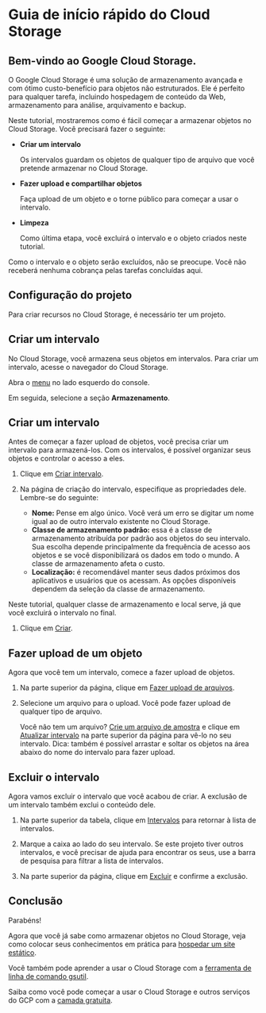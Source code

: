 # Guia de início rápido do Cloud Storage

## Bem-vindo ao Google Cloud Storage.

<walkthrough-tutorial-url url="https://cloud.google.com/storage/docs/quickstart-console"></walkthrough-tutorial-url>

O Google Cloud Storage é uma solução de armazenamento avançada e com ótimo custo-benefício para objetos não estruturados. Ele é perfeito para qualquer tarefa, incluindo hospedagem de conteúdo da Web, armazenamento para análise, arquivamento e backup.

Neste tutorial, mostraremos como é fácil começar a armazenar objetos no Cloud Storage. Você precisará fazer o seguinte:

  *  **Criar um intervalo**

     Os intervalos guardam os objetos de qualquer tipo de arquivo que você pretende armazenar no Cloud Storage.

  *  **Fazer upload e compartilhar objetos**

     Faça upload de um objeto e o torne público para começar a usar o intervalo.

  *  **Limpeza**

     Como última etapa, você excluirá o intervalo e o objeto criados neste tutorial.

Como o intervalo e o objeto serão excluídos, não se preocupe. Você não receberá nenhuma cobrança pelas tarefas concluídas aqui.

## Configuração do projeto

Para criar recursos no Cloud Storage, é necessário ter um projeto.

<walkthrough-project-billing-setup></walkthrough-project-billing-setup>

## Criar um intervalo

No Cloud Storage, você armazena seus objetos em intervalos. Para criar um intervalo, acesse o navegador do Cloud Storage.

Abra o [menu][spotlight-menu] no lado esquerdo do console.

Em seguida, selecione a seção **Armazenamento**.

<walkthrough-menu-navigation sectionid="STORAGE_SECTION"></walkthrough-menu-navigation>

## Criar um intervalo

Antes de começar a fazer upload de objetos, você precisa criar um intervalo para armazená-los. Com os intervalos, é possível organizar seus objetos e controlar o acesso a eles.

  1. Clique em [Criar intervalo](walkthrough://spotlight-pointer?cssSelector=#p6ntest-cloudstorage-create-first-bucket-button,).

  1. Na página de criação do intervalo, especifique as propriedades dele. Lembre-se do seguinte:

     *  **Nome:** Pense em algo único. Você verá um erro se digitar um nome igual ao de outro intervalo existente no Cloud Storage.
     *  **Classe de armazenamento padrão:** essa é a classe de armazenamento atribuída por padrão aos objetos do seu intervalo. Sua escolha depende principalmente da frequência de acesso aos objetos e se você disponibilizará os dados em todo o mundo. A classe de armazenamento afeta o custo.
     *  **Localização:** é recomendável manter seus dados próximos dos aplicativos e usuários que os acessam. As opções disponíveis dependem da seleção da classe de armazenamento.

Neste tutorial, qualquer classe de armazenamento e local serve, já que você excluirá o intervalo no final.

  1. Clique em [Criar][spotlight-create-button].

## Fazer upload de um objeto

Agora que você tem um intervalo, comece a fazer upload de objetos.

  1. Na parte superior da página, clique em [Fazer upload de arquivos][spotlight-upload-file].

  1. Selecione um arquivo para o upload. Você pode fazer upload de qualquer tipo de arquivo.

     Você não tem um arquivo? [Crie um arquivo de amostra][create-sample-file] e clique em [Atualizar intervalo][spotlight-refresh-bucket] na parte superior da página para vê-lo no seu intervalo. Dica: também é possível arrastar e soltar os objetos na área abaixo do nome do intervalo para fazer upload.

## Excluir o intervalo

Agora vamos excluir o intervalo que você acabou de criar. A exclusão de um intervalo também exclui o conteúdo dele.

  1. Na parte superior da tabela, clique em [Intervalos][spotlight-buckets-link] para retornar à lista de intervalos.

  1. Marque a caixa ao lado do seu intervalo. Se este projeto tiver outros intervalos, e você precisar de ajuda para encontrar os seus, use a barra de pesquisa para filtrar a lista de intervalos.

  1. Na parte superior da página, clique em [Excluir][spotlight-delete-buckets] e confirme a exclusão.

## Conclusão

<walkthrough-conclusion-trophy></walkthrough-conclusion-trophy>

Parabéns!

Agora que você já sabe como armazenar objetos no Cloud Storage, veja como colocar seus conhecimentos em prática para [hospedar um site estático](https://cloud.google.com/storage/docs/hosting-static-website).

Você também pode aprender a usar o Cloud Storage com a [ferramenta de linha de comando gsutil](https://cloud.google.com/storage/docs/quickstart-gsutil).

Saiba como você pode começar a usar o Cloud Storage e outros serviços do GCP com a [camada gratuita](https://cloud.google.com/free).

[create-sample-file]: walkthrough://create-sample-storage-file
[spotlight-buckets-link]: walkthrough://spotlight-pointer?cssSelector=.p6n-cloudstorage-path-link
[spotlight-create-bucket]: walkthrough://spotlight-pointer?cssSelector=#p6ntest-cloudstorage-create-first-bucket-button,#p6n-cloudstorage-create-bucket
[spotlight-create-button]: walkthrough://spotlight-pointer?cssSelector=#p6ntest-gcs-create-bucket-button
[spotlight-delete-buckets]: walkthrough://spotlight-pointer?spotlightId=gcs-action-bar-delete-bucket
[spotlight-menu]: walkthrough://spotlight-pointer?spotlightId=console-nav-menu
[spotlight-public-link]: walkthrough://spotlight-pointer?cssSelector=.p6n-cloudstorage-browser-public-label
[spotlight-refresh-bucket]: walkthrough://spotlight-pointer?spotlightId=gcs-action-bar-refresh-objects
[spotlight-share-public]: walkthrough://spotlight-pointer?cssSelector=.p6n-cloudstorage-browser-public-checkbox
[spotlight-upload-file]: walkthrough://spotlight-pointer?spotlightId=gcs-action-bar-upload-file
